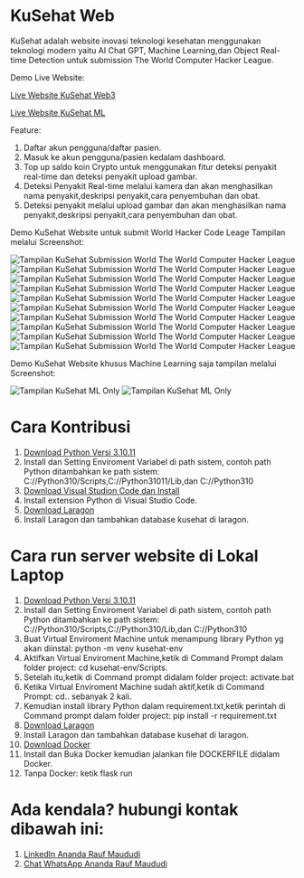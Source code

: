 # KuSehat Web
KuSehat adalah website inovasi teknologi kesehatan menggunakan teknologi modern yaitu AI Chat GPT, Machine Learning,dan Object Real-time Detection untuk submission The World Computer Hacker League.


Demo Live Website:

[Live Website KuSehat Web3](http://kusehatweb3.kusehat.co.id/)


[Live Website KuSehat ML](http://kusehatml.kusehat.co.id/)

Feature:
1. Daftar akun pengguna/daftar pasien.
2. Masuk ke akun pengguna/pasien kedalam dashboard.
3. Top up saldo koin Crypto untuk menggunakan fitur deteksi penyakit real-time dan deteksi penyakit upload gambar.
4. Deteksi Penyakit Real-time melalui kamera dan akan menghasilkan nama penyakit,deskripsi penyakit,cara penyembuhan dan obat.
5. Deteksi penyakit melalui upload gambar dan akan menghasilkan nama penyakit,deskripsi penyakit,cara penyembuhan dan obat.


Demo KuSehat Website untuk submit World Hacker Code Leage Tampilan melalui Screenshot:

![Tampilan KuSehat Submission World The World Computer Hacker League ](https://github.com/sirrauf/KuSehat-Web3/blob/main/Hasil%20tampilan%20Screenshoot/SS%20Demo%20Website%20KuSehat%20Web3%20Only.png?raw=true)
![Tampilan KuSehat Submission World The World Computer Hacker League ](https://github.com/sirrauf/KuSehat-Web3/blob/main/Hasil%20tampilan%20Screenshoot/SS%20Demo%20Website%20KuSehat%20Web3%20Only2.png?raw=true)
![Tampilan KuSehat Submission World The World Computer Hacker League ](https://github.com/sirrauf/KuSehat-Web3/blob/main/Hasil%20tampilan%20Screenshoot/SS%20Demo%20Website%20KuSehat%20Web3%20Only3.png?raw=true)
![Tampilan KuSehat Submission World The World Computer Hacker League ](https://github.com/sirrauf/KuSehat-Web3/blob/main/Hasil%20tampilan%20Screenshoot/SS%20Demo%20Website%20KuSehat%20Web3%20Only4.png?raw=true)
![Tampilan KuSehat Submission World The World Computer Hacker League ](https://github.com/sirrauf/KuSehat-Web3/blob/main/Hasil%20tampilan%20Screenshoot/SS%20Demo%20Website%20KuSehat%20Web3%20Only5.png?raw=true)
![Tampilan KuSehat Submission World The World Computer Hacker League ](https://github.com/sirrauf/KuSehat-Web3/blob/main/Hasil%20tampilan%20Screenshoot/SS%20Demo%20Website%20KuSehat%20Web3%20Only6.png?raw=true)
![Tampilan KuSehat Submission World The World Computer Hacker League ](https://github.com/sirrauf/KuSehat-Web3/blob/main/Hasil%20tampilan%20Screenshoot/SS%20Demo%20Website%20KuSehat%20Web3%20Only7.png?raw=true)
![Tampilan KuSehat Submission World The World Computer Hacker League ](https://github.com/sirrauf/KuSehat-Web3/blob/main/Hasil%20tampilan%20Screenshoot/SS%20Demo%20Website%20KuSehat%20Web3%20Only8.png?raw=true)
![Tampilan KuSehat Submission World The World Computer Hacker League ](https://github.com/sirrauf/KuSehat-Web3/blob/main/Hasil%20tampilan%20Screenshoot/SS%20Demo%20Website%20KuSehat%20Web3%20Only9.png?raw=true)
![Tampilan KuSehat Submission World The World Computer Hacker League ](https://github.com/sirrauf/KuSehat-Web3/blob/main/Hasil%20tampilan%20Screenshoot/SS%20Demo%20Website%20KuSehat%20Web3%20Only10.png?raw=true)


Demo KuSehat Website khusus Machine Learning saja tampilan melalui Screenshot:

![Tampilan KuSehat ML Only](https://github.com/sirrauf/KuSehat-Web3/blob/main/Hasil%20tampilan%20Screenshoot/SS%20Demo%20Website%20KuSehat%20ML%20Only.png?raw=true)
![Tampilan KuSehat ML Only](https://github.com/sirrauf/KuSehat-Web3/blob/main/Hasil%20tampilan%20Screenshoot/SS%20Demo%20Website%20KuSehat%20ML%20Only2.png?raw=true)


# Cara Kontribusi
1. [Download Python Versi 3.10.11](https://www.python.org/downloads/release/python-31011/)
2. Install dan Setting Enviroment Variabel di path sistem, contoh path Python ditambahkan ke path sistem: C://Python310/Scripts,C://Python31011/Lib,dan C://Python310
3. [Download Visual Studion Code dan Install](https://code.visualstudio.com/)
4. Install extension Python di Visual Studio Code.
5. [Download Laragon](https://github.com/leokhoa/laragon/releases/download/6.0.0/laragon-wamp.exe)
6. Install Laragon dan tambahkan database kusehat di laragon.

# Cara run server website di Lokal Laptop 
1. [Download Python Versi 3.10.11](https://www.python.org/downloads/release/python-31011/)
2. Install dan Setting Enviroment Variabel di path sistem, contoh path Python ditambahkan ke path sistem: C://Python310/Scripts,C://Python310/Lib,dan C://Python310
3. Buat Virtual Enviroment Machine untuk menampung library Python yg akan diinstal: python -m venv kusehat-env
4. Aktifkan Virtual Enviroment Machine,ketik di Command Prompt dalam folder project: cd kusehat-env/Scripts.
5. Setelah itu,ketik di Command prompt didalam folder project: activate.bat
6. Ketika Virtual Enviroment Machine sudah aktif,ketik di Command Prompt: cd.. sebanyak 2 kali.
7. Kemudian install library Python dalam requirement.txt,ketik perintah di Command prompt dalam folder project: pip install -r requirement.txt
8. [Download Laragon](https://github.com/leokhoa/laragon/releases/download/6.0.0/laragon-wamp.exe)
9. Install Laragon dan tambahkan database kusehat di laragon.
10. [Download Docker](https://www.docker.com/products/docker-desktop/)
11. Install dan Buka Docker kemudian jalankan file DOCKERFILE didalam Docker.
12. Tanpa Docker: ketik flask run


# Ada kendala? hubungi kontak dibawah ini:

1. [LinkedIn Ananda Rauf Maududi](https://www.linkedin.com/in/sir-ananda-rauf-maududi?_l=en_US)
2. [Chat WhatsApp Ananda Rauf Maududi](https://wa.me/6285117041240)
